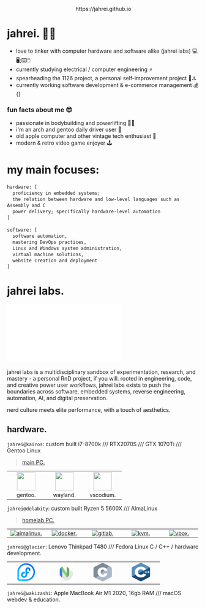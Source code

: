 <p align="center">
  https://jahrei.github.io
</p>

# jahrei. 👋🏼
+ love to tinker with computer hardware and software alike (jahrei labs) 💻🖥;⌨🖱
+ currently studying electrical / computer engineering ⚡️ 
+ spearheading the 1126 project, a personal self-improvement project 🔱⚓️
+ currently working software development & e-commerce management 💰{}



### fun facts about me 😎
* passionate in bodybuilding and powerlifting 💪🏼
* i'm an arch and gentoo daily driver user 🐧
* old apple computer and other vintage tech enthusiast 💾
* modern & retro video game enjoyer 🕹 

# my main focuses:
```
hardware: [
  proficiency in embedded systems;
  the relation between hardware and low-level languages such as Assembly and C
  power delivery; specifically hardware-level automation
] 

software: [
  software automation,
  mastering DevOps practices,
  Linux and Windows system administration,
  virtual machine solutions,
  website creation and deployment
]
```

# jahrei labs.
<img src="https://github.com/jahrei/jahrei/blob/ade9d1fcd677608449f4f76b99d0f0beb4115137/jl-logo-new-white.png" height="150" alt="" />

jahrei labs is a multidisciplinary sandbox of experimentation, research, and mastery - a personal RnD project, if you will. rooted in engineering, code, and creative power user workflows, jahrei labs exists to push the boundaries across software, embedded systems, reverse engineering, automation, AI, and digital preservation. 

nerd culture meets elite performance, with a touch of aesthetics.

## hardware.
<!-- TODO: Why not just compile a screencap of neofetch from each desktop? -->
`jahrei@kairos`: custom built i7-8700k /// RTX2070S /// GTX 1070Ti /// Gentoo Linux
> [main PC.](https://github.com/jahrei/kairos)
<table>
  <tr>
    <td align="center" width="86">
      <a href="#macropower-tech">
        <img src="https://cdn0.iconfinder.com/data/icons/flat-round-system/512/gentoo-512.png" width="48" height="48" alt="" />
      </a>
      <br>gentoo.
    </td>
<!--     <td align="center" width="86">
      <a href="#macropower-tech">
        <img src="https://encrypted-tbn0.gstatic.com/images?q=tbn:ANd9GcTStCfpN-J9a8Y0Bptyon6wff4MNr8Sv2NhQQ&s" width="48" height="48" alt="" />
      </a>
      <br>hyprland.
    </td> -->
    <td align="center" width="86">
      <a href="#macropower-tech">
        <img src="https://icons.iconarchive.com/icons/papirus-team/papirus-apps/512/wayland-icon.png" width="48" height="48" alt="" />
      </a>
      <br>wayland.
    </td>
    <td align="center" width="86">
      <a href="#macropower-tech">
        <img src="https://user-images.githubusercontent.com/57955862/229143220-d9c01168-1e38-4093-88d2-3a4ac251bb2b.png" width="48" height="48" alt="" />
      </a>
      <br>vscodium.
    </td>
  </tr>
</table>


`jahrei@delabity`: custom built Ryzen 5 5600X /// AlmaLinux
> [homelab PC.](https://github.com/jahrei/delabity)

 <table>
    <tr>
      <td align="center" width="86">
        <a href="#section">
          <img src="https://almalinux.org/board/default.png" alt="almalinux." title="almalinux." width="50"/>
        </a>
        <br>
      </td>
      <td align="center" width="86">
        <a href="#section">
          <img src="https://cdn-icons-png.flaticon.com/512/919/919853.png" alt="docker." title="docker." width="50"/>
        </a>
        <br>
      </td>
      <td align="center" width="86">
        <a href="#section">
          <img src="https://cdn-icons-png.flaticon.com/128/5968/5968853.png" alt="gitlab." title="gitlab." width="50"/>
        </a>
        <br>
      </td>
      <td align="center" width="86">
        <a href="#section">
          <img src="https://upload.wikimedia.org/wikipedia/commons/thumb/3/35/Tux.svg/1200px-Tux.svg.png" alt="kvm." title="kvm." width="50"/>
        </a>
        <br>
      </td>
      <td align="center" width="86">
        <a href="#section">
          <img src="https://upload.wikimedia.org/wikipedia/commons/d/d5/Virtualbox_logo.png" alt="vbox." title="vbox." width="50"/>
        </a>
        <br>
      </td>  
    </tr>
 </table>

`jahrei@glacier`: Lenovo Thinkpad T480 /// Fedora Linux
C / C++ / hardware development.


<table>
  <tr>
    <td align="center" width="86">
      <a href="#macropower-tech">
        <img src="./glacier-icons/fedora.svg" width="48" height="48" alt="fedora." />
      </a>
      <br>
    </td>
    <td align="center" width="86">
      <a href="#macropower-tech">
        <img src="./glacier-icons/neovim.svg" width="48" height="48" alt="neovim" />
      </a>
      <br>
    </td>
    <td align="center" width="86">
      <a href="#macropower-tech">
        <img src="./glacier-icons/c-letter.svg" width="48" height="48" alt="C" />
      </a>
      <br>
    </td>
    <td align="center" width="86">
      <a href="#macropower-tech">
        <img src="./glacier-icons/cpp.svg" width="48" height="48" alt="C++" />
      </a>
      <br>
    </td>
  </tr>
</table>

`jahrei@wakizashi`: Apple MacBook Air M1 2020, 16gb RAM /// macOS
webdev & education.
<!--
```
personal PC: kairos 

embedded dev: C lang / kicad / other stuff here

automation: python 

homelab / sysadmin: delabity / almalinux / docker / nginx / CodeLlama 34b

webdev: stuff
```
--!>
<!-- table code taken from MacroPower -->
<!--
<table>
  <tr>
    <td align="center" width="96">
      <a href="#macropower-tech">
        <img src="./img/go-flat.svg" width="48" height="48" alt="C" />
      </a>
      <br>C
    </td>
    <td align="center" width="96">
      <a href="#macropower-tech">
        <img src="./img/python-original.svg" width="48" height="48" alt="Python" />
      </a>
      <br>Python
    </td>
    <td align="center" width="96">
      <a href="#macropower-tech">
        <img src="https://jsonnet.org/img/isologo.svg" width="48" height="48" alt="Jsonnet" />
      </a>
      <br>Jsonnet
    </td>
    <td align="center" width="96">
      <a href="#macropower-tech">
        <img src="./img/typescript-original.svg" width="48" height="48" alt="TypeScript" />
      </a>
      <br>TypeScript
    </td>
    <td align="center" width="96">
      <a href="#macropower-tech" >
        <img src="https://raw.githubusercontent.com/cncf/artwork/master/projects/kubernetes/icon/color/kubernetes-icon-color.svg" width="48" height="48" alt="Kubernetes" />
      </a>
      <br>Kubernetes
    </td>
    <td align="center" width="96"> 
      <a href="#macropower-tech" >
        <img src="./img/docker-original.svg" width="48" height="48" alt="Docker" />
      </a>
      <br>Docker
    </td>
    <td align="center"  width="96">
      <a href="#macropower-tech">
        <img src="./img/debian-original.svg" width="48" height="48" alt="Debian" />
      </a>
      <br>Debian
    </td>
    <td align="center" width="96">
      <a href="#macropower-tech" >
        <img src="https://raw.githubusercontent.com/grafana/grafana/master/public/img/grafana_icon.svg" width="48" height="48" alt="Grafana" />
      </a>
      <br>Grafana
    </td>
  </tr>
</table>
-->




